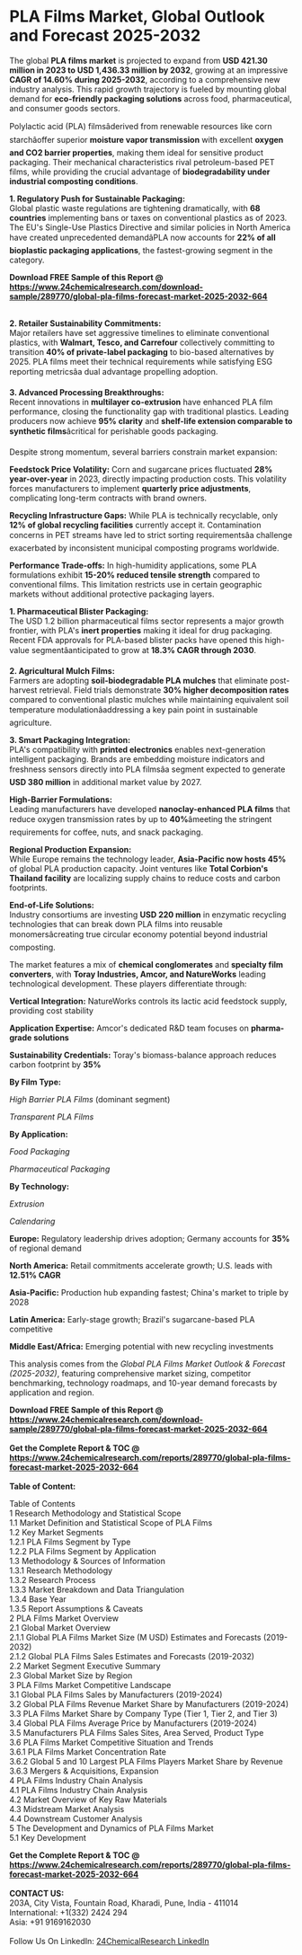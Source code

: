 <h1>PLA Films Market, Global Outlook and Forecast 2025-2032</h1><p>The global <strong>PLA films market</strong> is projected to expand from <strong>USD 421.30 million in 2023 to USD 1,436.33 million by 2032</strong>, growing at an impressive <strong>CAGR of 14.60% during 2025-2032</strong>, according to a comprehensive new industry analysis. This rapid growth trajectory is fueled by mounting global demand for <strong>eco-friendly packaging solutions</strong> across food, pharmaceutical, and consumer goods sectors.</p><p>Polylactic acid (PLA) filmsâderived from renewable resources like corn starchâoffer superior <strong>moisture vapor transmission</strong> with excellent <strong>oxygen and CO2 barrier properties</strong>, making them ideal for sensitive product packaging. Their mechanical characteristics rival petroleum-based PET films, while providing the crucial advantage of <strong>biodegradability under industrial composting conditions</strong>.</p><p><strong>1. Regulatory Push for Sustainable Packaging:</strong><br>
Global plastic waste regulations are tightening dramatically, with <strong>68 countries</strong> implementing bans or taxes on conventional plastics as of 2023. The EU's Single-Use Plastics Directive and similar policies in North America have created unprecedented demandâPLA now accounts for <strong>22% of all bioplastic packaging applications</strong>, the fastest-growing segment in the category.</p><div><b>Download FREE Sample of this Report @ 
            <a href="https://www.24chemicalresearch.com/download-sample/289770/global-pla-films-forecast-market-2025-2032-664">
            https://www.24chemicalresearch.com/download-sample/289770/global-pla-films-forecast-market-2025-2032-664</a></b></div><br><p><strong>2. Retailer Sustainability Commitments:</strong><br>
Major retailers have set aggressive timelines to eliminate conventional plastics, with <strong>Walmart, Tesco, and Carrefour</strong> collectively committing to transition <strong>40% of private-label packaging</strong> to bio-based alternatives by 2025. PLA films meet their technical requirements while satisfying ESG reporting metricsâa dual advantage propelling adoption.</p><p><strong>3. Advanced Processing Breakthroughs:</strong><br>
Recent innovations in <strong>multilayer co-extrusion</strong> have enhanced PLA film performance, closing the functionality gap with traditional plastics. Leading producers now achieve <strong>95% clarity</strong> and <strong>shelf-life extension comparable to synthetic films</strong>âcritical for perishable goods packaging.</p><p>Despite strong momentum, several barriers constrain market expansion:</p><p><strong>Feedstock Price Volatility:</strong> Corn and sugarcane prices fluctuated <strong>28% year-over-year</strong> in 2023, directly impacting production costs. This volatility forces manufacturers to implement <strong>quarterly price adjustments</strong>, complicating long-term contracts with brand owners.</p><p><strong>Recycling Infrastructure Gaps:</strong> While PLA is technically recyclable, only <strong>12% of global recycling facilities</strong> currently accept it. Contamination concerns in PET streams have led to strict sorting requirementsâa challenge exacerbated by inconsistent municipal composting programs worldwide.</p><p><strong>Performance Trade-offs:</strong> In high-humidity applications, some PLA formulations exhibit <strong>15-20% reduced tensile strength</strong> compared to conventional films. This limitation restricts use in certain geographic markets without additional protective packaging layers.</p><p><strong>1. Pharmaceutical Blister Packaging:</strong><br>
The USD 1.2 billion pharmaceutical films sector represents a major growth frontier, with PLA's <strong>inert properties</strong> making it ideal for drug packaging. Recent FDA approvals for PLA-based blister packs have opened this high-value segmentâanticipated to grow at <strong>18.3% CAGR through 2030</strong>.</p><p><strong>2. Agricultural Mulch Films:</strong><br>
Farmers are adopting <strong>soil-biodegradable PLA mulches</strong> that eliminate post-harvest retrieval. Field trials demonstrate <strong>30% higher decomposition rates</strong> compared to conventional plastic mulches while maintaining equivalent soil temperature modulationâaddressing a key pain point in sustainable agriculture.</p><p><strong>3. Smart Packaging Integration:</strong><br>
PLA's compatibility with <strong>printed electronics</strong> enables next-generation intelligent packaging. Brands are embedding moisture indicators and freshness sensors directly into PLA filmsâa segment expected to generate <strong>USD 380 million</strong> in additional market value by 2027.</p><p><strong>High-Barrier Formulations:</strong><br>
	Leading manufacturers have developed <strong>nanoclay-enhanced PLA films</strong> that reduce oxygen transmission rates by up to <strong>40%</strong>âmeeting the stringent requirements for coffee, nuts, and snack packaging.</p><p><strong>Regional Production Expansion:</strong><br>
	While Europe remains the technology leader, <strong>Asia-Pacific now hosts 45%</strong> of global PLA production capacity. Joint ventures like <strong>Total Corbion's Thailand facility</strong> are localizing supply chains to reduce costs and carbon footprints.</p><p><strong>End-of-Life Solutions:</strong><br>
	Industry consortiums are investing <strong>USD 220 million</strong> in enzymatic recycling technologies that can break down PLA films into reusable monomersâcreating true circular economy potential beyond industrial composting.</p><p>The market features a mix of <strong>chemical conglomerates</strong> and <strong>specialty film converters</strong>, with <strong>Toray Industries, Amcor, and NatureWorks</strong> leading technological development. These players differentiate through:</p><p><strong>Vertical Integration:</strong> NatureWorks controls its lactic acid feedstock supply, providing cost stability</p><p><strong>Application Expertise:</strong> Amcor's dedicated R&amp;D team focuses on <strong>pharma-grade solutions</strong></p><p><strong>Sustainability Credentials:</strong> Toray's biomass-balance approach reduces carbon footprint by <strong>35%</strong></p><p><strong>By Film Type:</strong></p><p><em>High Barrier PLA Films</em> (dominant segment)</p><p><em>Transparent PLA Films</em></p><p><strong>By Application:</strong></p><p><em>Food Packaging</em></p><p><em>Pharmaceutical Packaging</em></p><p><strong>By Technology:</strong></p><p><em>Extrusion</em></p><p><em>Calendaring</em></p><p><strong>Europe:</strong> Regulatory leadership drives adoption; Germany accounts for <strong>35%</strong> of regional demand</p><p><strong>North America:</strong> Retail commitments accelerate growth; U.S. leads with <strong>12.51% CAGR</strong></p><p><strong>Asia-Pacific:</strong> Production hub expanding fastest; China's market to triple by 2028</p><p><strong>Latin America:</strong> Early-stage growth; Brazil's sugarcane-based PLA competitive</p><p><strong>Middle East/Africa:</strong> Emerging potential with new recycling investments</p><p>This analysis comes from the <em>Global PLA Films Market Outlook &amp; Forecast (2025-2032)</em>, featuring comprehensive market sizing, competitor benchmarking, technology roadmaps, and 10-year demand forecasts by application and region.</p><div><b>Download FREE Sample of this Report @ 
            <a href="https://www.24chemicalresearch.com/download-sample/289770/global-pla-films-forecast-market-2025-2032-664">
            https://www.24chemicalresearch.com/download-sample/289770/global-pla-films-forecast-market-2025-2032-664</a></b></div><br><div><b>Get the Complete Report & TOC @ 
            <a href="https://www.24chemicalresearch.com/reports/289770/global-pla-films-forecast-market-2025-2032-664">
            https://www.24chemicalresearch.com/reports/289770/global-pla-films-forecast-market-2025-2032-664</a></b></div><br>
            <b>Table of Content:</b><p>Table of Contents<br />
1 Research Methodology and Statistical Scope<br />
1.1 Market Definition and Statistical Scope of PLA Films<br />
1.2 Key Market Segments<br />
1.2.1 PLA Films Segment by Type<br />
1.2.2 PLA Films Segment by Application<br />
1.3 Methodology & Sources of Information<br />
1.3.1 Research Methodology<br />
1.3.2 Research Process<br />
1.3.3 Market Breakdown and Data Triangulation<br />
1.3.4 Base Year<br />
1.3.5 Report Assumptions & Caveats<br />
2 PLA Films Market Overview<br />
2.1 Global Market Overview<br />
2.1.1 Global PLA Films Market Size (M USD) Estimates and Forecasts (2019-2032)<br />
2.1.2 Global PLA Films Sales Estimates and Forecasts (2019-2032)<br />
2.2 Market Segment Executive Summary<br />
2.3 Global Market Size by Region<br />
3 PLA Films Market Competitive Landscape<br />
3.1 Global PLA Films Sales by Manufacturers (2019-2024)<br />
3.2 Global PLA Films Revenue Market Share by Manufacturers (2019-2024)<br />
3.3 PLA Films Market Share by Company Type (Tier 1, Tier 2, and Tier 3)<br />
3.4 Global PLA Films Average Price by Manufacturers (2019-2024)<br />
3.5 Manufacturers PLA Films Sales Sites, Area Served, Product Type<br />
3.6 PLA Films Market Competitive Situation and Trends<br />
3.6.1 PLA Films Market Concentration Rate<br />
3.6.2 Global 5 and 10 Largest PLA Films Players Market Share by Revenue<br />
3.6.3 Mergers & Acquisitions, Expansion<br />
4 PLA Films Industry Chain Analysis<br />
4.1 PLA Films Industry Chain Analysis<br />
4.2 Market Overview of Key Raw Materials<br />
4.3 Midstream Market Analysis<br />
4.4 Downstream Customer Analysis<br />
5 The Development and Dynamics of PLA Films Market <br />
5.1 Key Development</p><div><b>Get the Complete Report & TOC @ 
            <a href="https://www.24chemicalresearch.com/reports/289770/global-pla-films-forecast-market-2025-2032-664">
            https://www.24chemicalresearch.com/reports/289770/global-pla-films-forecast-market-2025-2032-664</a></b></div><br><b>CONTACT US:</b><br>
            203A, City Vista, Fountain Road, Kharadi, Pune, India - 411014<br>
            International: +1(332) 2424 294<br>
            Asia: +91 9169162030 <br><br>
            Follow Us On LinkedIn: <a href="https://www.linkedin.com/company/24chemicalresearch/">24ChemicalResearch LinkedIn</a>